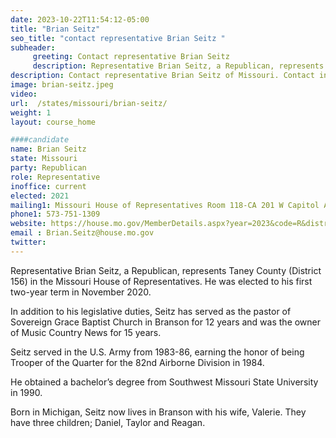 ```yaml
---
date: 2023-10-22T11:54:12-05:00
title: "Brian Seitz"
seo_title: "contact representative Brian Seitz "
subheader:
     greeting: Contact representative Brian Seitz
     description: Representative Brian Seitz, a Republican, represents Taney County (District 156) in the Missouri House of Representatives. He was elected to his first two-year term in November 2020.
description: Contact representative Brian Seitz of Missouri. Contact information for Brian Seitz includes email address, phone number, and mailing address.
image: brian-seitz.jpeg
video:
url:  /states/missouri/brian-seitz/
weight: 1
layout: course_home

####candidate
name: Brian Seitz
state: Missouri
party: Republican
role: Representative
inoffice: current
elected: 2021
mailing1: Missouri House of Representatives Room 118-CA 201 W Capitol Ave Jefferson City, MO 65101
phone1: 573-751-1309
website: https://house.mo.gov/MemberDetails.aspx?year=2023&code=R&district=156/
email : Brian.Seitz@house.mo.gov
twitter:
---
```


Representative Brian Seitz, a Republican, represents Taney County (District 156) in the Missouri House of Representatives. He was elected to his first two-year term in November 2020.

In addition to his legislative duties, Seitz has served as the pastor of Sovereign Grace Baptist Church in Branson for 12 years and was the owner of Music Country News for 15 years.

Seitz served in the U.S. Army from 1983-86, earning the honor of being Trooper of the Quarter for the 82nd Airborne Division in 1984.

He obtained a bachelor’s degree from Southwest Missouri State University in 1990.

Born in Michigan, Seitz now lives in Branson with his wife, Valerie. They have three children; Daniel, Taylor and Reagan.
